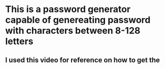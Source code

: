# This is a password generator capable of genereating password with characters between 8-128 letters 

## I used this video for reference on how to get the 